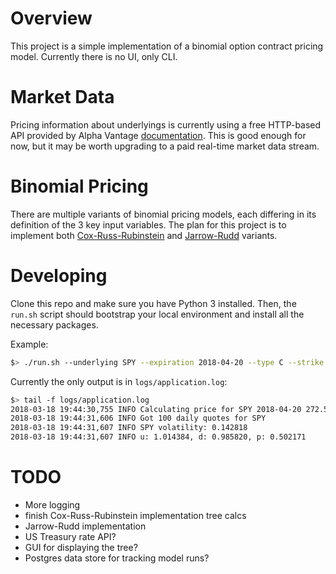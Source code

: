 # Overview
This project is a simple implementation of a binomial option contract pricing model. Currently there is no UI, only CLI.

# Market Data
Pricing information about underlyings is currently using a free HTTP-based API provided by Alpha Vantage [documentation](https://www.alphavantage.co/documentation/). This is good enough for now, but it may be worth upgrading to a paid real-time market data stream.

# Binomial Pricing
There are multiple variants of binomial pricing models, each differing in its definition of the 3 key input variables. The plan for this project is to implement both [Cox-Russ-Rubinstein](http://www.goddardconsulting.ca/option-pricing-binomial-index.html#crr) and [Jarrow-Rudd](http://www.goddardconsulting.ca/option-pricing-binomial-alts.html#jr) variants.

# Developing
Clone this repo and make sure you have Python 3 installed. Then, the `run.sh` script should bootstrap your local environment and install all the necessary packages.

Example:

```bash
$> ./run.sh --underlying SPY --expiration 2018-04-20 --type C --strike 272.50 --rate 0.0164
```

Currently the only output is in `logs/application.log`:

```bash
$> tail -f logs/application.log
2018-03-18 19:44:30,755 INFO Calculating price for SPY 2018-04-20 272.50 C
2018-03-18 19:44:31,606 INFO Got 100 daily quotes for SPY
2018-03-18 19:44:31,607 INFO SPY volatility: 0.142818
2018-03-18 19:44:31,607 INFO u: 1.014384, d: 0.985820, p: 0.502171
```

# TODO
- More logging
- finish Cox-Russ-Rubinstein implementation tree calcs
- Jarrow-Rudd implementation
- US Treasury rate API?
- GUI for displaying the tree?
- Postgres data store for tracking model runs?
